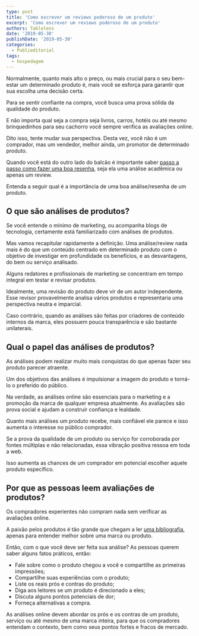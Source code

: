 ```yaml
---
type: post
title: 'Como escrever um reviews poderoso de um produto'
excerpt: 'Como escrever um reviews poderoso de um produto'
authors: Tableless
date: '2019-05-30'
publishDate: '2019-05-30'
categories:
  - Publieditorial
tags:
  - hospedagem
---
```


Normalmente, quanto mais alto o preço, ou mais crucial para o seu bem-estar um determinado produto é, mais você se esforça para garantir que sua escolha uma decisão certa.

Para se sentir confiante na compra, você busca uma prova sólida da qualidade do produto.

E não importa qual seja a compra seja livros, carros, hotéis ou até mesmo brinquedinhos para seu cachorro você sempre verifica as avaliações online.

Dito isso, tente mudar sua perspectiva. Desta vez, você não é um comprador, mas um vendedor, melhor ainda, um promotor de determinado produto.

Quando você está do outro lado do balcão é importante saber [passo a passo como fazer uma boa resenha](https://mystudybay.com.br/aprenda-como-fazer-uma-resenha/), seja ela uma análise acadêmica ou apenas um review.

Entenda a seguir qual é a importância de uma boa análise/resenha de um produto.


## **O que são análises de produtos?**

Se você entende o mínimo de marketing, ou acompanha blogs de tecnologia, certamente está familiarizado com análises de produtos.

Mas vamos recapitular rapidamente a definição. Uma análise/review nada mais é do que um conteúdo centrado em determinado produto com o objetivo de investigar em profundidade os benefícios, e as desvantagens, do bem ou serviço análisado.

Alguns redatores e profissionais de marketing se concentram em tempo integral em testar e revisar produtos.

Idealmente, uma revisão do produto deve vir de um autor independente. Esse revisor provavelmente analisa vários produtos e representaria uma perspectiva neutra e imparcial.

Caso contrário, quando as análises são feitas por criadores de conteúdo internos da marca, eles possuem pouca transparência e são bastante unilaterais.


## **Qual o papel das análises de produtos?**

As análises podem realizar muito mais conquistas do que apenas fazer seu produto parecer atraente.

Um dos objetivos das análises é impulsionar a imagem do produto e torná-lo o preferido do público.

Na verdade, as análises online são essenciais para o marketing e a promoção da marca de qualquer empresa atualmente. As avaliações são prova social e ajudam a construir confiança e lealdade.

Quanto mais análises um produto recebe, mais confiável ele parece e isso aumenta o interesse no público comprador.

Se a prova da qualidade de um produto ou serviço for corroborada por fontes múltiplas e não relacionadas, essa vibração positiva ressoa em toda a web.

Isso aumenta as chances de um comprador em potencial escolher aquele produto específico.


## **Por que as pessoas leem avaliações de produtos?**

Os compradores experientes não compram nada sem verificar as avaliações online.

A paixão pelos produtos é tão grande que chegam a ler [uma bibliografia](https://pplware.sapo.pt/tutoriais/dica-word-saiba-como-criar-uma-bibliografia-citacoes-e-referencias/), apenas para entender melhor sobre uma marca ou produto.

Então, com o que você deve ser feita sua análise? As pessoas querem saber alguns fatos práticos, então:


- Fale sobre como o produto chegou a você e compartilhe as primeiras impressões;
- Compartilhe suas experiências com o produto;
- Liste os reais prós e contras do produto;
- Diga aos leitores se um produto é direcionado a eles;
- Discuta alguns pontos potenciais de dor;
- Forneça alternativas a compra.

As análises online devem abordar os prós e os contras de um produto, serviço ou até mesmo de uma marca inteira, para que os compradores entendam o contexto, bem como seus pontos fortes e fracos de mercado.
